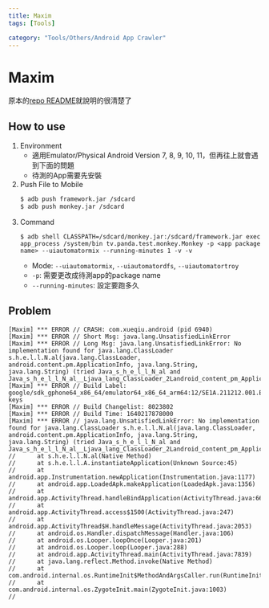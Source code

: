 ```yaml
---
title: Maxim
tags: [Tools]

category: "Tools/Others/Android App Crawler"
---
```


# Maxim
<!-- more -->
原本的[repo README](https://github.com/zhangzhao4444/Maxim)就說明的很清楚了

## How to use
1. Environment
    * 適用Emulator/Physical Android Version 7, 8, 9, 10, 11，但再往上就會遇到下面的問題
    * 待測的App需要先安裝
2. Push File to Mobile
    ```bash
    $ adb push framework.jar /sdcard
    $ adb push monkey.jar /sdcard
    ```
3. Command
    ```bash!
    $ adb shell CLASSPATH=/sdcard/monkey.jar:/sdcard/framework.jar exec app_process /system/bin tv.panda.test.monkey.Monkey -p <app package name> --uiautomatormix --running-minutes 1 -v -v
    ```
    * Mode: `--uiautomatormix`, `--uiautomatordfs`, `--uiautomatortroy`
    * `-p`: 需要更改成待測app的package name
    * `--running-minutes`: 設定要跑多久

## Problem
```
[Maxim] *** ERROR // CRASH: com.xueqiu.android (pid 6940)
[Maxim] *** ERROR // Short Msg: java.lang.UnsatisfiedLinkError
[Maxim] *** ERROR // Long Msg: java.lang.UnsatisfiedLinkError: No implementation found for java.lang.ClassLoader s.h.e.l.l.N.al(java.lang.ClassLoader, android.content.pm.ApplicationInfo, java.lang.String, java.lang.String) (tried Java_s_h_e_l_l_N_al and Java_s_h_e_l_l_N_al__Ljava_lang_ClassLoader_2Landroid_content_pm_ApplicationInfo_2Ljava_lang_String_2Ljava_lang_String_2)
[Maxim] *** ERROR // Build Label: google/sdk_gphone64_x86_64/emulator64_x86_64_arm64:12/SE1A.211212.001.B1/8023802:user/release-keys
[Maxim] *** ERROR // Build Changelist: 8023802
[Maxim] *** ERROR // Build Time: 1640217878000
[Maxim] *** ERROR // java.lang.UnsatisfiedLinkError: No implementation found for java.lang.ClassLoader s.h.e.l.l.N.al(java.lang.ClassLoader, android.content.pm.ApplicationInfo, java.lang.String, java.lang.String) (tried Java_s_h_e_l_l_N_al and Java_s_h_e_l_l_N_al__Ljava_lang_ClassLoader_2Landroid_content_pm_ApplicationInfo_2Ljava_lang_String_2Ljava_lang_String_2)
//      at s.h.e.l.l.N.al(Native Method)
//      at s.h.e.l.l.A.instantiateApplication(Unknown Source:45)
//      at android.app.Instrumentation.newApplication(Instrumentation.java:1177)
//      at android.app.LoadedApk.makeApplication(LoadedApk.java:1356)
//      at android.app.ActivityThread.handleBindApplication(ActivityThread.java:6686)
//      at android.app.ActivityThread.access$1500(ActivityThread.java:247)
//      at android.app.ActivityThread$H.handleMessage(ActivityThread.java:2053)
//      at android.os.Handler.dispatchMessage(Handler.java:106)
//      at android.os.Looper.loopOnce(Looper.java:201)
//      at android.os.Looper.loop(Looper.java:288)
//      at android.app.ActivityThread.main(ActivityThread.java:7839)
//      at java.lang.reflect.Method.invoke(Native Method)
//      at com.android.internal.os.RuntimeInit$MethodAndArgsCaller.run(RuntimeInit.java:548)
//      at com.android.internal.os.ZygoteInit.main(ZygoteInit.java:1003)
//
```